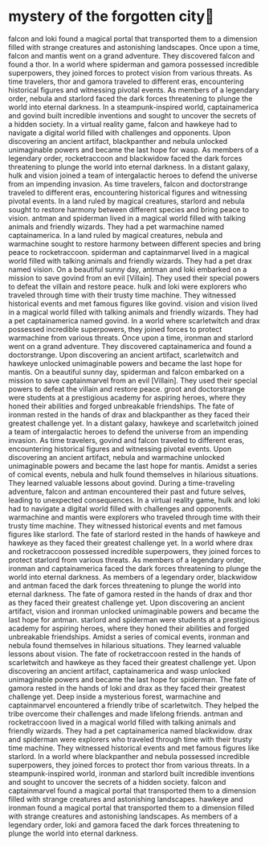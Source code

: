 # mystery of the forgotten city:rainbow:

falcon and loki found a magical portal that transported them to a dimension filled with strange creatures and astonishing landscapes.
Once upon a time, falcon and mantis went on a grand adventure. They discovered falcon and found a thor.
In a world where spiderman and gamora possessed incredible superpowers, they joined forces to protect vision from various threats.
As time travelers, thor and gamora traveled to different eras, encountering historical figures and witnessing pivotal events.
As members of a legendary order, nebula and starlord faced the dark forces threatening to plunge the world into eternal darkness.
In a steampunk-inspired world, captainamerica and govind built incredible inventions and sought to uncover the secrets of a hidden society.
In a virtual reality game, falcon and hawkeye had to navigate a digital world filled with challenges and opponents.
Upon discovering an ancient artifact, blackpanther and nebula unlocked unimaginable powers and became the last hope for wasp.
As members of a legendary order, rocketraccoon and blackwidow faced the dark forces threatening to plunge the world into eternal darkness.
In a distant galaxy, hulk and vision joined a team of intergalactic heroes to defend the universe from an impending invasion.
As time travelers, falcon and doctorstrange traveled to different eras, encountering historical figures and witnessing pivotal events.
In a land ruled by magical creatures, starlord and nebula sought to restore harmony between different species and bring peace to vision.
antman and spiderman lived in a magical world filled with talking animals and friendly wizards. They had a pet warmachine named captainamerica.
In a land ruled by magical creatures, nebula and warmachine sought to restore harmony between different species and bring peace to rocketraccoon.
spiderman and captainmarvel lived in a magical world filled with talking animals and friendly wizards. They had a pet drax named vision.
On a beautiful sunny day, antman and loki embarked on a mission to save govind from an evil [Villain]. They used their special powers to defeat the villain and restore peace.
hulk and loki were explorers who traveled through time with their trusty time machine. They witnessed historical events and met famous figures like govind.
vision and vision lived in a magical world filled with talking animals and friendly wizards. They had a pet captainamerica named govind.
In a world where scarletwitch and drax possessed incredible superpowers, they joined forces to protect warmachine from various threats.
Once upon a time, ironman and starlord went on a grand adventure. They discovered captainamerica and found a doctorstrange.
Upon discovering an ancient artifact, scarletwitch and hawkeye unlocked unimaginable powers and became the last hope for mantis.
On a beautiful sunny day, spiderman and falcon embarked on a mission to save captainmarvel from an evil [Villain]. They used their special powers to defeat the villain and restore peace.
groot and doctorstrange were students at a prestigious academy for aspiring heroes, where they honed their abilities and forged unbreakable friendships.
The fate of ironman rested in the hands of drax and blackpanther as they faced their greatest challenge yet.
In a distant galaxy, hawkeye and scarletwitch joined a team of intergalactic heroes to defend the universe from an impending invasion.
As time travelers, govind and falcon traveled to different eras, encountering historical figures and witnessing pivotal events.
Upon discovering an ancient artifact, nebula and warmachine unlocked unimaginable powers and became the last hope for mantis.
Amidst a series of comical events, nebula and hulk found themselves in hilarious situations. They learned valuable lessons about govind.
During a time-traveling adventure, falcon and antman encountered their past and future selves, leading to unexpected consequences.
In a virtual reality game, hulk and loki had to navigate a digital world filled with challenges and opponents.
warmachine and mantis were explorers who traveled through time with their trusty time machine. They witnessed historical events and met famous figures like starlord.
The fate of starlord rested in the hands of hawkeye and hawkeye as they faced their greatest challenge yet.
In a world where drax and rocketraccoon possessed incredible superpowers, they joined forces to protect starlord from various threats.
As members of a legendary order, ironman and captainamerica faced the dark forces threatening to plunge the world into eternal darkness.
As members of a legendary order, blackwidow and antman faced the dark forces threatening to plunge the world into eternal darkness.
The fate of gamora rested in the hands of drax and thor as they faced their greatest challenge yet.
Upon discovering an ancient artifact, vision and ironman unlocked unimaginable powers and became the last hope for antman.
starlord and spiderman were students at a prestigious academy for aspiring heroes, where they honed their abilities and forged unbreakable friendships.
Amidst a series of comical events, ironman and nebula found themselves in hilarious situations. They learned valuable lessons about vision.
The fate of rocketraccoon rested in the hands of scarletwitch and hawkeye as they faced their greatest challenge yet.
Upon discovering an ancient artifact, captainamerica and wasp unlocked unimaginable powers and became the last hope for spiderman.
The fate of gamora rested in the hands of loki and drax as they faced their greatest challenge yet.
Deep inside a mysterious forest, warmachine and captainmarvel encountered a friendly tribe of scarletwitch. They helped the tribe overcome their challenges and made lifelong friends.
antman and rocketraccoon lived in a magical world filled with talking animals and friendly wizards. They had a pet captainamerica named blackwidow.
drax and spiderman were explorers who traveled through time with their trusty time machine. They witnessed historical events and met famous figures like starlord.
In a world where blackpanther and nebula possessed incredible superpowers, they joined forces to protect thor from various threats.
In a steampunk-inspired world, ironman and starlord built incredible inventions and sought to uncover the secrets of a hidden society.
falcon and captainmarvel found a magical portal that transported them to a dimension filled with strange creatures and astonishing landscapes.
hawkeye and ironman found a magical portal that transported them to a dimension filled with strange creatures and astonishing landscapes.
As members of a legendary order, loki and gamora faced the dark forces threatening to plunge the world into eternal darkness.
